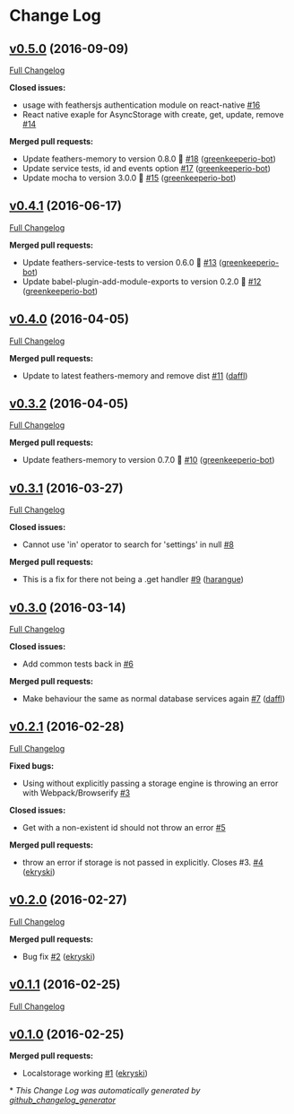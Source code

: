 # Change Log

## [v0.5.0](https://github.com/feathersjs/feathers-localstorage/tree/v0.5.0) (2016-09-09)
[Full Changelog](https://github.com/feathersjs/feathers-localstorage/compare/v0.4.1...v0.5.0)

**Closed issues:**

- usage with feathersjs authentication module on react-native [\#16](https://github.com/feathersjs/feathers-localstorage/issues/16)
- React native exaple for AsyncStorage with create, get, update, remove [\#14](https://github.com/feathersjs/feathers-localstorage/issues/14)

**Merged pull requests:**

- Update feathers-memory to version 0.8.0 🚀 [\#18](https://github.com/feathersjs/feathers-localstorage/pull/18) ([greenkeeperio-bot](https://github.com/greenkeeperio-bot))
- Update service tests, id and events option [\#17](https://github.com/feathersjs/feathers-localstorage/pull/17) ([greenkeeperio-bot](https://github.com/greenkeeperio-bot))
- Update mocha to version 3.0.0 🚀 [\#15](https://github.com/feathersjs/feathers-localstorage/pull/15) ([greenkeeperio-bot](https://github.com/greenkeeperio-bot))

## [v0.4.1](https://github.com/feathersjs/feathers-localstorage/tree/v0.4.1) (2016-06-17)
[Full Changelog](https://github.com/feathersjs/feathers-localstorage/compare/v0.4.0...v0.4.1)

**Merged pull requests:**

- Update feathers-service-tests to version 0.6.0 🚀 [\#13](https://github.com/feathersjs/feathers-localstorage/pull/13) ([greenkeeperio-bot](https://github.com/greenkeeperio-bot))
- Update babel-plugin-add-module-exports to version 0.2.0 🚀 [\#12](https://github.com/feathersjs/feathers-localstorage/pull/12) ([greenkeeperio-bot](https://github.com/greenkeeperio-bot))

## [v0.4.0](https://github.com/feathersjs/feathers-localstorage/tree/v0.4.0) (2016-04-05)
[Full Changelog](https://github.com/feathersjs/feathers-localstorage/compare/v0.3.2...v0.4.0)

**Merged pull requests:**

- Update to latest feathers-memory and remove dist [\#11](https://github.com/feathersjs/feathers-localstorage/pull/11) ([daffl](https://github.com/daffl))

## [v0.3.2](https://github.com/feathersjs/feathers-localstorage/tree/v0.3.2) (2016-04-05)
[Full Changelog](https://github.com/feathersjs/feathers-localstorage/compare/v0.3.1...v0.3.2)

**Merged pull requests:**

- Update feathers-memory to version 0.7.0 🚀 [\#10](https://github.com/feathersjs/feathers-localstorage/pull/10) ([greenkeeperio-bot](https://github.com/greenkeeperio-bot))

## [v0.3.1](https://github.com/feathersjs/feathers-localstorage/tree/v0.3.1) (2016-03-27)
[Full Changelog](https://github.com/feathersjs/feathers-localstorage/compare/v0.3.0...v0.3.1)

**Closed issues:**

- Cannot use 'in' operator to search for 'settings' in null [\#8](https://github.com/feathersjs/feathers-localstorage/issues/8)

**Merged pull requests:**

- This is a fix for there not being a .get handler [\#9](https://github.com/feathersjs/feathers-localstorage/pull/9) ([harangue](https://github.com/harangue))

## [v0.3.0](https://github.com/feathersjs/feathers-localstorage/tree/v0.3.0) (2016-03-14)
[Full Changelog](https://github.com/feathersjs/feathers-localstorage/compare/v0.2.1...v0.3.0)

**Closed issues:**

- Add common tests back in [\#6](https://github.com/feathersjs/feathers-localstorage/issues/6)

**Merged pull requests:**

- Make behaviour the same as normal database services again [\#7](https://github.com/feathersjs/feathers-localstorage/pull/7) ([daffl](https://github.com/daffl))

## [v0.2.1](https://github.com/feathersjs/feathers-localstorage/tree/v0.2.1) (2016-02-28)
[Full Changelog](https://github.com/feathersjs/feathers-localstorage/compare/v0.2.0...v0.2.1)

**Fixed bugs:**

- Using without explicitly passing a storage engine is throwing an error with Webpack/Browserify [\#3](https://github.com/feathersjs/feathers-localstorage/issues/3)

**Closed issues:**

- Get with a non-existent id should not throw an error [\#5](https://github.com/feathersjs/feathers-localstorage/issues/5)

**Merged pull requests:**

- throw an error if storage is not passed in explicitly. Closes \#3. [\#4](https://github.com/feathersjs/feathers-localstorage/pull/4) ([ekryski](https://github.com/ekryski))

## [v0.2.0](https://github.com/feathersjs/feathers-localstorage/tree/v0.2.0) (2016-02-27)
[Full Changelog](https://github.com/feathersjs/feathers-localstorage/compare/v0.1.1...v0.2.0)

**Merged pull requests:**

- Bug fix [\#2](https://github.com/feathersjs/feathers-localstorage/pull/2) ([ekryski](https://github.com/ekryski))

## [v0.1.1](https://github.com/feathersjs/feathers-localstorage/tree/v0.1.1) (2016-02-25)
[Full Changelog](https://github.com/feathersjs/feathers-localstorage/compare/v0.1.0...v0.1.1)

## [v0.1.0](https://github.com/feathersjs/feathers-localstorage/tree/v0.1.0) (2016-02-25)
**Merged pull requests:**

- Localstorage working [\#1](https://github.com/feathersjs/feathers-localstorage/pull/1) ([ekryski](https://github.com/ekryski))



\* *This Change Log was automatically generated by [github_changelog_generator](https://github.com/skywinder/Github-Changelog-Generator)*